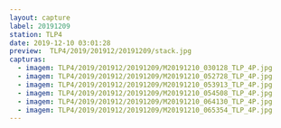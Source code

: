 ```yaml
---
layout: capture
label: 20191209
station: TLP4
date: 2019-12-10 03:01:28
preview:  TLP4/2019/201912/20191209/stack.jpg
capturas:
  - imagem: TLP4/2019/201912/20191209/M20191210_030128_TLP_4P.jpg
  - imagem: TLP4/2019/201912/20191209/M20191210_052728_TLP_4P.jpg
  - imagem: TLP4/2019/201912/20191209/M20191210_053913_TLP_4P.jpg
  - imagem: TLP4/2019/201912/20191209/M20191210_054508_TLP_4P.jpg
  - imagem: TLP4/2019/201912/20191209/M20191210_064130_TLP_4P.jpg
  - imagem: TLP4/2019/201912/20191209/M20191210_065354_TLP_4P.jpg
---
```

